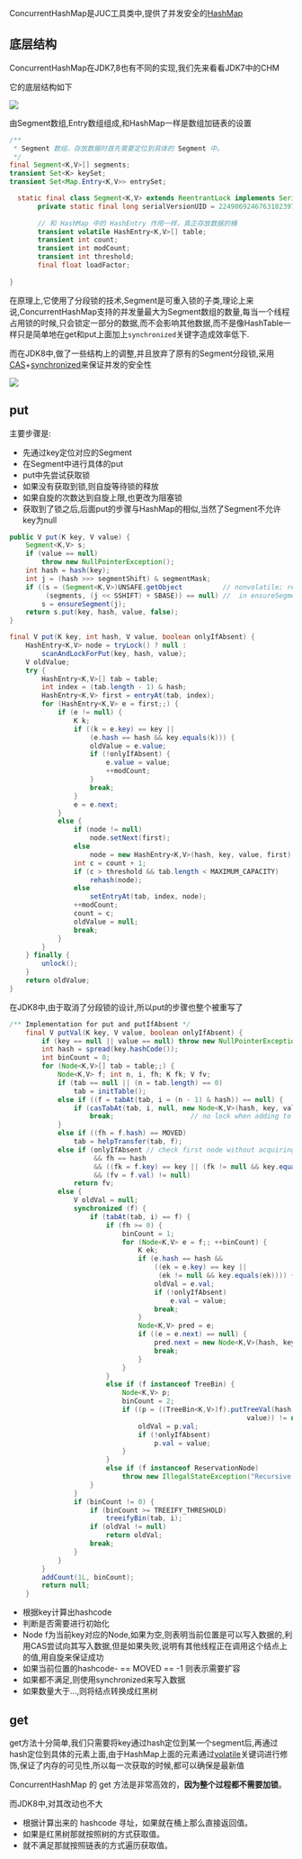 ConcurrentHashMap是JUC工具类中,提供了并发安全的[HashMap](./HashMap.md)

## 底层结构

ConcurrentHashMap在JDK7,8也有不同的实现,我们先来看看JDK7中的CHM

它的底层结构如下

![](http://imageblog.boyn.top/201912281153_363.png)

由Segment数组,Entry数组组成,和HashMap一样是数组加链表的设置

```java
/**
 * Segment 数组，存放数据时首先需要定位到具体的 Segment 中。
 */
final Segment<K,V>[] segments;
transient Set<K> keySet;
transient Set<Map.Entry<K,V>> entrySet;

  static final class Segment<K,V> extends ReentrantLock implements Serializable {
       private static final long serialVersionUID = 2249069246763182397L;
       
       // 和 HashMap 中的 HashEntry 作用一样，真正存放数据的桶
       transient volatile HashEntry<K,V>[] table;
       transient int count;
       transient int modCount;
       transient int threshold;
       final float loadFactor;
       
}
```

在原理上,它使用了分段锁的技术,Segment是可重入锁的子类,理论上来说,ConcurrentHashMap支持的并发量最大为Segment数组的数量,每当一个线程占用锁的时候,只会锁定一部分的数据,而不会影响其他数据,而不是像HashTable一样只是简单地在get和put上面加上`synchronized`关键字造成效率低下.

而在JDK8中,做了一些结构上的调整,并且放弃了原有的Segment分段锁,采用[CAS](../JDK并发/CAS.md)+[synchronized](../JDK并发/synchronized关键字)来保证并发的安全性

![](http://imageblog.boyn.top/201912281552_994.png)

## put

主要步骤是:

- 先通过key定位对应的Segment
- 在Segment中进行具体的put
- put中先尝试获取锁
- 如果没有获取到锁,则自旋等待锁的释放
- 如果自旋的次数达到自旋上限,也更改为阻塞锁
- 获取到了锁之后,后面put的步骤与HashMap的相似,当然了Segment不允许key为null

```java
public V put(K key, V value) {
    Segment<K,V> s;
    if (value == null)
        throw new NullPointerException();
    int hash = hash(key);
    int j = (hash >>> segmentShift) & segmentMask;
    if ((s = (Segment<K,V>)UNSAFE.getObject          // nonvolatile; recheck
         (segments, (j << SSHIFT) + SBASE)) == null) //  in ensureSegment
        s = ensureSegment(j);
    return s.put(key, hash, value, false);
}

final V put(K key, int hash, V value, boolean onlyIfAbsent) {
    HashEntry<K,V> node = tryLock() ? null :
        scanAndLockForPut(key, hash, value);
    V oldValue;
    try {
        HashEntry<K,V>[] tab = table;
        int index = (tab.length - 1) & hash;
        HashEntry<K,V> first = entryAt(tab, index);
        for (HashEntry<K,V> e = first;;) {
            if (e != null) {
                K k;
                if ((k = e.key) == key ||
                    (e.hash == hash && key.equals(k))) {
                    oldValue = e.value;
                    if (!onlyIfAbsent) {
                        e.value = value;
                        ++modCount;
                    }
                    break;
                }
                e = e.next;
            }
            else {
                if (node != null)
                    node.setNext(first);
                else
                    node = new HashEntry<K,V>(hash, key, value, first);
                int c = count + 1;
                if (c > threshold && tab.length < MAXIMUM_CAPACITY)
                    rehash(node);
                else
                    setEntryAt(tab, index, node);
                ++modCount;
                count = c;
                oldValue = null;
                break;
            }
        }
    } finally {
        unlock();
    }
    return oldValue;
}
```

在JDK8中,由于取消了分段锁的设计,所以put的步骤也整个被重写了

```java
/** Implementation for put and putIfAbsent */
    final V putVal(K key, V value, boolean onlyIfAbsent) {
        if (key == null || value == null) throw new NullPointerException();
        int hash = spread(key.hashCode());
        int binCount = 0;
        for (Node<K,V>[] tab = table;;) {
            Node<K,V> f; int n, i, fh; K fk; V fv;
            if (tab == null || (n = tab.length) == 0)
                tab = initTable();
            else if ((f = tabAt(tab, i = (n - 1) & hash)) == null) {
                if (casTabAt(tab, i, null, new Node<K,V>(hash, key, value)))
                    break;                   // no lock when adding to empty bin
            }
            else if ((fh = f.hash) == MOVED)
                tab = helpTransfer(tab, f);
            else if (onlyIfAbsent // check first node without acquiring lock
                     && fh == hash
                     && ((fk = f.key) == key || (fk != null && key.equals(fk)))
                     && (fv = f.val) != null)
                return fv;
            else {
                V oldVal = null;
                synchronized (f) {
                    if (tabAt(tab, i) == f) {
                        if (fh >= 0) {
                            binCount = 1;
                            for (Node<K,V> e = f;; ++binCount) {
                                K ek;
                                if (e.hash == hash &&
                                    ((ek = e.key) == key ||
                                     (ek != null && key.equals(ek)))) {
                                    oldVal = e.val;
                                    if (!onlyIfAbsent)
                                        e.val = value;
                                    break;
                                }
                                Node<K,V> pred = e;
                                if ((e = e.next) == null) {
                                    pred.next = new Node<K,V>(hash, key, value);
                                    break;
                                }
                            }
                        }
                        else if (f instanceof TreeBin) {
                            Node<K,V> p;
                            binCount = 2;
                            if ((p = ((TreeBin<K,V>)f).putTreeVal(hash, key,
                                                           value)) != null) {
                                oldVal = p.val;
                                if (!onlyIfAbsent)
                                    p.val = value;
                            }
                        }
                        else if (f instanceof ReservationNode)
                            throw new IllegalStateException("Recursive update");
                    }
                }
                if (binCount != 0) {
                    if (binCount >= TREEIFY_THRESHOLD)
                        treeifyBin(tab, i);
                    if (oldVal != null)
                        return oldVal;
                    break;
                }
            }
        }
        addCount(1L, binCount);
        return null;
    }
```



- 根据key计算出hashcode
- 判断是否需要进行初始化
- Node f为当前key对应的Node,如果为空,则表明当前位置是可以写入数据的,利用CAS尝试向其写入数据,但是如果失败,说明有其他线程正在调用这个结点上的值,用自旋来保证成功
- 如果当前位置的hashcode- == MOVED == -1 则表示需要扩容
- 如果都不满足,则使用synchronized来写入数据
- 如果数量大于...,则将结点转换成红黑树

## get

get方法十分简单,我们只需要将key通过hash定位到某一个segment后,再通过hash定位到具体的元素上面,由于HashMap上面的元素通过[volatile](../JDK并发/volatile关键字.md)关键词进行修饰,保证了内存的可见性,所以每一次获取的时候,都可以确保是最新值

 ConcurrentHashMap 的 get 方法是非常高效的，**因为整个过程都不需要加锁**。 

而JDK8中,对其改动也不大

- 根据计算出来的 hashcode 寻址，如果就在桶上那么直接返回值。
- 如果是红黑树那就按照树的方式获取值。
- 就不满足那就按照链表的方式遍历获取值。

